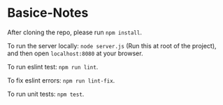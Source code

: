 # Basice-Notes

After cloning the repo, please run `npm install`.

To run the server locally: `node server.js` (Run this at root of the project), and then open `localhost:8080` at your browser.

To run eslint test: `npm run lint`.

To fix eslint errors: `npm run lint-fix`.

To run unit tests: `npm test`.